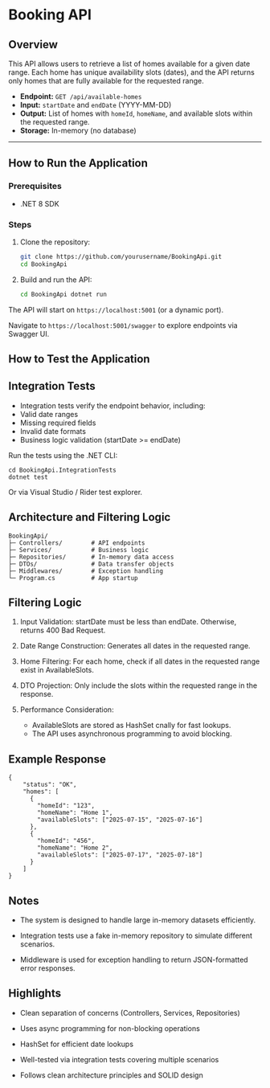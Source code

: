 ﻿# Booking API

## Overview

This API allows users to retrieve a list of homes available for a given date range. Each home has unique availability slots (dates), and the API returns only homes that are fully available for the requested range.

- **Endpoint:** `GET /api/available-homes`
- **Input:** `startDate` and `endDate` (YYYY-MM-DD)
- **Output:** List of homes with `homeId`, `homeName`, and available slots within the requested range.
- **Storage:** In-memory (no database)

---

## How to Run the Application

### Prerequisites

- .NET 8 SDK

### Steps

1. Clone the repository:

    ```bash
    git clone https://github.com/yourusername/BookingApi.git
    cd BookingApi
    ```

2. Build and run the API:

    ```bash
   cd BookingApi dotnet run
   ```

The API will start on `https://localhost:5001` (or a dynamic port).

Navigate to `https://localhost:5001/swagger` to explore endpoints via Swagger UI.

How to Test the Application
---------------------------
## Integration Tests

* Integration tests verify the endpoint behavior, including:
* Valid date ranges
* Missing required fields
* Invalid date formats
* Business logic validation (startDate >= endDate)

Run the tests using the .NET CLI:

    cd BookingApi.IntegrationTests
    dotnet test

Or via Visual Studio / Rider test explorer.

Architecture and Filtering Logic
--------------------------------

    BookingApi/
    ├─ Controllers/        # API endpoints
    ├─ Services/           # Business logic
    ├─ Repositories/       # In-memory data access
    ├─ DTOs/               # Data transfer objects
    ├─ Middlewares/        # Exception handling
    └─ Program.cs          # App startup

## Filtering Logic

1. Input Validation: startDate must be less than endDate. Otherwise, returns 400 Bad Request.

2. Date Range Construction: Generates all dates in the requested range.

3. Home Filtering: For each home, check if all dates in the requested range exist in AvailableSlots.

4. DTO Projection: Only include the slots within the requested range in the response.

5. Performance Consideration:
   * AvailableSlots are stored as HashSet<DateTime> cnally for fast lookups.
   * The API uses asynchronous programming to avoid blocking.

## Example Response

    {
        "status": "OK",
        "homes": [
          {
            "homeId": "123",
            "homeName": "Home 1",
            "availableSlots": ["2025-07-15", "2025-07-16"]
          },
          {
            "homeId": "456",
            "homeName": "Home 2",
            "availableSlots": ["2025-07-17", "2025-07-18"]
          }
        ]
    }

Notes
-----
* The system is designed to handle large in-memory datasets efficiently.

* Integration tests use a fake in-memory repository to simulate different scenarios.

* Middleware is used for exception handling to return JSON-formatted error responses.

Highlights
----------

* Clean separation of concerns (Controllers, Services, Repositories)

* Uses async programming for non-blocking operations

* HashSet<DateTime> for efficient date lookups

* Well-tested via integration tests covering multiple scenarios

* Follows clean architecture principles and SOLID design
